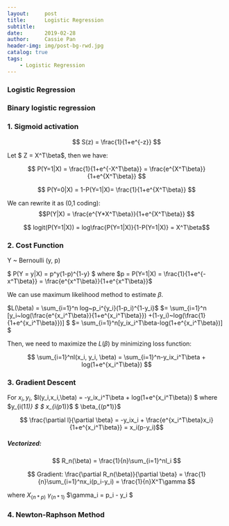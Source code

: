```yaml
---
layout:     post
title:      Logistic Regression
subtitle:   
date:       2019-02-28
author:     Cassie Pan
header-img: img/post-bg-rwd.jpg 
catalog: true
tags:
    - Logistic Regression
---
```


### Logistic Regression

### Binary logistic regression

### 1. Sigmoid activation

$$ S(z) = \frac{1}{1+e^{-z}} $$

Let $ Z = X^T\beta$, then we have:

$$ P(Y=1|X) = \frac{1}{1+e^{-X^T\beta}} = \frac{e^{X^T\beta}}{1+e^{X^T\beta}} $$

$$ P(Y=0|X) = 1-P(Y=1|X)= \frac{1}{1+e^{X^T\beta}} $$

We can rewrite it as (0,1 coding): 
$$P(Y|X) = \frac{e^{Y*X^T\beta}}{1+e^{X^T\beta}} $$

$$ logit(P(Y=1|X)) = log\frac{P(Y=1|X)}{1-P(Y=1|X)} = X^T\beta$$

### 2. Cost Function

Y ~ Bernoulli (y, p)


$ P(Y = y|X) = p^y(1-p)^{1-y} $
where $p = P(Y=1|X) = \frac{1}{1+e^{-x^T\beta}} = \frac{e^{x^T\beta}}{1+e^{x^T\beta}}$


We can use maximum likelihood method to estimate $\beta$.

$L(\beta) = \sum_{i=1}^n log~p_i^{y_i}(1-p_i)^{1-y_i}$
$= \sum_{i=1}^n [y_i~log(\frac{e^{x_i^T\beta}}{1+e^{x_i^T\beta}}) +(1-y_i)~log(\frac{1}{1+e^{x_i^T\beta}})] $
$= \sum_{i=1}^n[y_ix_i^T\beta-log(1+e^{x_i^T\beta})] $

Then, we need to maximize the $L(\beta)$ by minimizing loss function:

$$ \sum_{i=1}^nl(x_i, y_i, \beta) = \sum_{i=1}^n-y_ix_i^T\beta + log(1+e^{x_i^T\beta}) $$

### 3. Gradient Descent

For $x_i, y_i,$
$l(y_i,x_i,\beta) = -y_ix_i^T\beta + log(1+e^{x_i^T\beta}) $
where  $y_{i(1*1)} $ $ x_{i(p*1)}$  $ \beta_{(p*1)}$

$$ \frac{\partial l}{\partial \beta} = -y_ix_i + \frac{e^{x_i^T\beta}x_i}{1+e^{x_i^T\beta}} = x_i(p-y_i)$$


##### Vectorized:
$$ R_n(\beta) = \frac{1}{n}\sum_{i=1}^nl_i $$

$$ Gradient: \frac{\partial R_n(\beta)}{\partial \beta} = \frac{1}{n}\sum_{i=1}^nx_i(p_i-y_i) = \frac{1}{n}X^T\gamma $$

where $X_{(n*p)}$ $\gamma_{(n*1)}$ $\gamma_i = p_i - y_i $

### 4. Newton-Raphson Method

